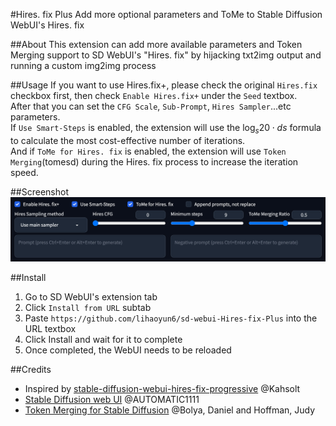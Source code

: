 #Hires. fix Plus
Add more optional parameters and ToMe to Stable Diffusion WebUI's Hires. fix  

##About
This extension can add more available parameters and Token Merging support to SD WebUI's "Hires. fix" by hijacking txt2img output and running a custom img2img process  

##Usage
If you want to use Hires.fix+, please check the original `Hires.fix` checkbox first, then check `Enable Hires.fix+` under the `Seed` textbox.  
After that you can set the `CFG Scale`, `Sub-Prompt`, `Hires Sampler`...etc parameters.  
If `Use Smart-Steps` is enabled, the extension will use the $\log_{s}{20}\cdot ds$ formula to calculate the most cost-effective number of iterations.  
And if `ToMe for Hires. fix` is enabled, the extension will use `Token Merging`(tomesd) during the Hires. fix process to increase the iteration speed.

##Screenshot
<img src="./images/ui.jpg"/>

##Install
1. Go to SD WebUI's extension tab
2. Click `Install from URL` subtab
3. Paste `https://github.com/lihaoyun6/sd-webui-Hires-fix-Plus` into the URL textbox
4. Click Install and wait for it to complete
5. Once completed, the WebUI needs to be reloaded

##Credits
- Inspired by [stable-diffusion-webui-hires-fix-progressive](https://github.com/Kahsolt/stable-diffusion-webui-hires-fix-progressive) @Kahsolt  
- [Stable Diffusion web UI](https://github.com/AUTOMATIC1111/stable-diffusion-webui) @AUTOMATIC1111  
- [Token Merging for Stable Diffusion](https://github.com/dbolya/tomesd) @Bolya, Daniel and Hoffman, Judy  
